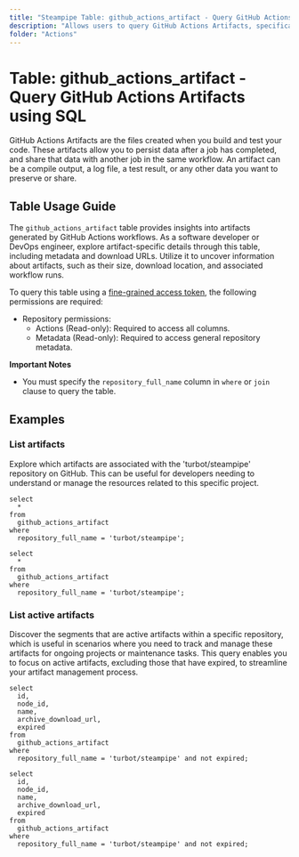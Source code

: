 ```yaml
---
title: "Steampipe Table: github_actions_artifact - Query GitHub Actions Artifacts using SQL"
description: "Allows users to query GitHub Actions Artifacts, specifically the metadata and download URLs, providing insights into the artifacts generated by GitHub Actions workflows."
folder: "Actions"
---
```


# Table: github_actions_artifact - Query GitHub Actions Artifacts using SQL

GitHub Actions Artifacts are the files created when you build and test your code. These artifacts allow you to persist data after a job has completed, and share that data with another job in the same workflow. An artifact can be a compile output, a log file, a test result, or any other data you want to preserve or share.

## Table Usage Guide

The `github_actions_artifact` table provides insights into artifacts generated by GitHub Actions workflows. As a software developer or DevOps engineer, explore artifact-specific details through this table, including metadata and download URLs. Utilize it to uncover information about artifacts, such as their size, download location, and associated workflow runs.

To query this table using a [fine-grained access token](https://docs.github.com/en/authentication/keeping-your-account-and-data-secure/managing-your-personal-access-tokens#creating-a-fine-grained-personal-access-token), the following permissions are required:
  - Repository permissions:
    - Actions (Read-only): Required to access all columns.
    - Metadata (Read-only): Required to access general repository metadata.

**Important Notes**
- You must specify the `repository_full_name` column in `where` or `join` clause to query the table. 

## Examples

### List artifacts
Explore which artifacts are associated with the 'turbot/steampipe' repository on GitHub. This can be useful for developers needing to understand or manage the resources related to this specific project.

```sql+postgres
select
  *
from
  github_actions_artifact
where
  repository_full_name = 'turbot/steampipe';
```

```sql+sqlite
select
  *
from
  github_actions_artifact
where
  repository_full_name = 'turbot/steampipe';
```

### List active artifacts
Discover the segments that are active artifacts within a specific repository, which is useful in scenarios where you need to track and manage these artifacts for ongoing projects or maintenance tasks. This query enables you to focus on active artifacts, excluding those that have expired, to streamline your artifact management process.

```sql+postgres
select
  id,
  node_id,
  name,
  archive_download_url,
  expired
from
  github_actions_artifact
where
  repository_full_name = 'turbot/steampipe' and not expired;
```

```sql+sqlite
select
  id,
  node_id,
  name,
  archive_download_url,
  expired
from
  github_actions_artifact
where
  repository_full_name = 'turbot/steampipe' and not expired;
```